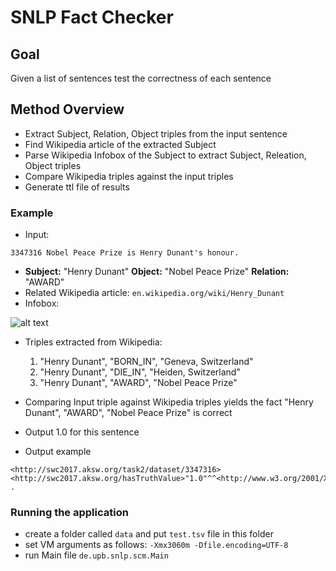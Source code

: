 # SNLP Fact Checker

## Goal
Given a list of sentences test the correctness of each sentence

## Method Overview
- Extract Subject, Relation, Object triples from the input sentence
- Find Wikipedia article of the extracted Subject
- Parse Wikipedia Infobox of the Subject to extract Subject, Releation, Object triples
- Compare Wikipedia triples against the input triples
- Generate ttl file of results

### Example
- Input:
```
3347316	Nobel Peace Prize is Henry Dunant's honour.
```

- **Subject:** "Henry Dunant" **Object:** "Nobel Peace Prize" **Relation:** "AWARD"
- Related Wikipedia article: `en.wikipedia.org/wiki/Henry_Dunant`
- Infobox: 

![alt text](https://github.com/semicolonMissing/SNLP-Fact-Checker/blob/master/infobox.PNG)

- Triples extracted from Wikipedia:
  1. "Henry Dunant", "BORN_IN", "Geneva, Switzerland"
  2. "Henry Dunant", "DIE_IN", "Heiden, Switzerland"
  3. "Henry Dunant", "AWARD", "Nobel Peace Prize"

- Comparing Input triple against Wikipedia triples yields the fact "Henry Dunant", "AWARD", "Nobel Peace Prize" is correct
- Output 1.0 for this sentence

- Output example
```
<http://swc2017.aksw.org/task2/dataset/3347316><http://swc2017.aksw.org/hasTruthValue>"1.0"^^<http://www.w3.org/2001/XMLSchema#double> .
```
### Running the application
- create a folder called `data` and put `test.tsv` file in this folder
- set VM arguments as follows: `-Xmx3060m -Dfile.encoding=UTF-8`
- run Main file `de.upb.snlp.scm.Main`
